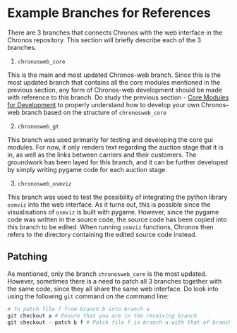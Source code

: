 # Example Branches for References

There are 3 branches that connects Chronos with the web interface in the Chronos repository. This section will briefly describe each of the 3 branches.

1. `chronosweb_core`

This is the main and most updated Chronos-web branch. Since this is the most updated branch that contains all the core modules mentioned in the previous section, any form of Chronos-web development should be made with reference to this branch. Do study the previous section - [Core Modules for Development](core_design_principles) to properly understand how to develop your own Chronos-web branch based on the structure of `chronosweb_core`

2. `chronosweb_gt`

This branch was used primarily for testing and developing the core gui modules. For now, it only renders text regarding the auction stage that it is in, as well as the links between carriers and their customers. The groundwork has been layed for this branch, and it can be further developed by simply writing pygame code for each auction stage.  


3. `chronosweb_osmviz`

This branch was used to test the possibility of integrating the python library `osmviz` into the web interface. As it turns out, this is possible since the visualisations of `osmviz` is built with pygame. However, since the pygame code was written in the source code, the source code has been copied into this branch to be edited. When running `osmviz` functions, Chronos then refers to the directory containing the edited source code instead.


## Patching
As mentioned, only the branch `chronosweb_core` is the most updated. However, sometimes there is a need to patch all 3 branches together with the same code, since they all share the same web interface. Do look into using the following `git` command on the command line:

```python
# To patch file f from branch b into branch a
git checkout a # Ensure that you are in the receiving branch
git checkout --patch b f # Patch file f in branch a with that of branch b
```